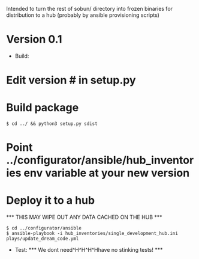 
Intended to turn the rest of sobun/ directory into frozen binaries for distribution to a hub (probably by ansible provisioning scripts)

Version 0.1
==
* Build:
# Edit version # in setup.py
# Build package
```
$ cd ../ && python3 setup.py sdist 
```
# Point ../configurator/ansible/hub_inventories env variable at your new version
# Deploy it to a hub
*** THIS MAY WIPE OUT ANY DATA CACHED ON THE HUB ***
```
$ cd ../configurator/ansible
$ ansible-playbook -i hub_inventories/single_development_hub.ini plays/update_dream_code.yml
```

* Test:
*** We dont need^H^H^H^Hhave no stinking tests! ***